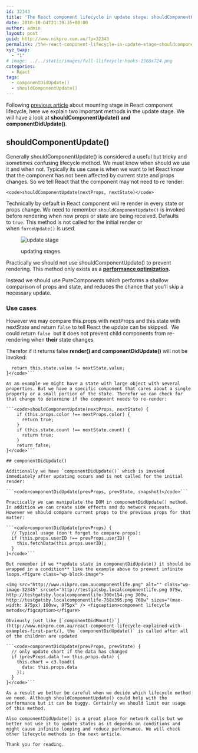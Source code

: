 ```yaml
---
id: 32343
title: 'The React component lifecycle in update stage: shouldComponentUpdate() and componentDidUpdate(): part 2'
date: 2018-10-04T21:39:35+00:00
author: admin
layout: post
guid: http://www.nikpro.com.au/?p=32343
permalink: /the-react-component-lifecycle-in-update-stage-shouldcomponentupdate-and-componentdidupdate-part-2/
xyz_twap:
  - "1"
# image: ../../static/images/full-llifecycle-hooks-1568x724.png
categories:
  - React
tags:
  - componentDidUpdate()
  - shouldComponentUpdate()
---
```

Following [previous article](http://www.nikpro.com.au/react-component-lifecycle-explained-with-examples-first-part/) about mounting stage in React component lifecycle, here we explain two important methods in the update stage. We will have a look at **shouldComponentUpdate() and componentDidUpdate()**.

## shouldComponentUpdate()

Generally shouldComponentUpdate() is considered a useful but tricky and sometimes confusing lifecycle method. We must know when should we use it and when not. Typically its use case is when we want to let React know that the component has not been affected by current state and props changes. So we tell React that the component may not need to re render:

```<code>shouldComponentUpdate(nextProps, nextState)</code>```

Technically by default in React component will re render in every state or props change. We need to remember `shouldComponentUpdate()` is invoked before rendering when new props or state are being received. Defaults to `true`. This method is not called for the initial render or when `forceUpdate()` is used.<figure class="wp-block-image">

<img src="http://www.nikpro.com.aulifecycle_props.png" alt="update stage" class="wp-image-32346" srcset="http://testgatsby.locallifecycle_props.png 1020w, http://testgatsby.locallifecycle_props-300x115.png 300w, http://testgatsby.locallifecycle_props-768x295.png 768w" sizes="(max-width: 1020px) 100vw, 1020px" /> <figcaption>updating stages</figcaption></figure> 

Practically we should not use shouldComponentUpdate() to prevent rendering. This method only exists as a **[performance optimization](https://reactjs.org/docs/optimizing-performance.html).** 

Instead we should use PureComponents which performs a shallow comparison of props and state, and reduces the chance that you’ll skip a necessary update.

### Use cases

However we may compare this.props with nextProps and this.state with nextState and return `false` to tell React the update can be skipped.  We could return `false`  but it does not prevent child components from re-rendering when **their** state changes.

Therefor if it returns false **render() and componentDidUpdate()** will not be invoked:

```<code>shouldComponentUpdate(nextProps, nextState) {
  return this.state.value != nextState.value;
}</code>```

As an example we might have a state with large object with several properties. But we have a specific component that cares about a single property or a small portion of the state. Therefor we can check for that change to determine if the component needs to re-render:

```<code>shouldComponentUpdate(nextProps, nextState) {
    if (this.props.color !== nextProps.color) {
      return true;
    }
    if (this.state.count !== nextState.count) {
      return true;
    }
    return false;
}</code>```

## componentDidUpdate()

Additionally we have `componentDidUpdate()` which is invoked immediately after updating occurs and is not called for the initial render:

```<code>componentDidUpdate(prevProps, prevState, snapshot)</code>```

Practically we can manipulate the DOM in componentDidUpdate() method. In addition we can create side effects and do network requests. However we should compare current props to the previous props for that matter:

```<code>componentDidUpdate(prevProps) {
  // Typical usage (don't forget to compare props):
  if (this.props.userID !== prevProps.userID) {
    this.fetchData(this.props.userID);
  }
}</code>```

But remember if we **update state in componentDidUpdate() it should be wrapped in a condition** like the example above to prevent infinite loops.<figure class="wp-block-image">

<img src="http://www.nikpro.com.aucomponentlife.png" alt="" class="wp-image-32345" srcset="http://testgatsby.localcomponentlife.png 975w, http://testgatsby.localcomponentlife-300x154.png 300w, http://testgatsby.localcomponentlife-768x395.png 768w" sizes="(max-width: 975px) 100vw, 975px" /> <figcaption>component lifecycle metods</figcaption></figure> 

Obviously just like [`componentDidMount()`](http://www.nikpro.com.au/react-component-lifecycle-explained-with-examples-first-part/), the `componentDidUpdate()` is called after all of the children are updated

```<code>componentDidUpdate(prevProps, prevState) {
  // only update chart if the data has changed
  if (prevProps.data !== this.props.data) {
    this.chart = c3.load({
      data: this.props.data
    });
  }
}</code>```

As a result we better be careful when we decide which lifecycle method we need. Although shouldComponentUpdate() could help with the performance but it can be buggy. Certainly we should limit our usage of this method.

Also componentDidUpdate() is a great place for network calls but we better not use it to update states as it depends on conditions and might cause infinite looping and reduce performance. We will check other lifecycle methods in the next article.

Thank you for reading.